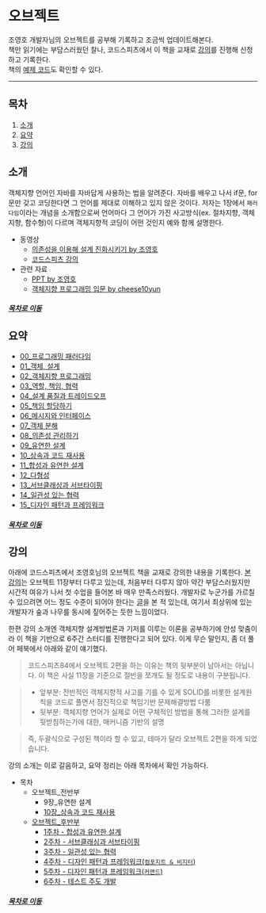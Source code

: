 오브젝트
=====
조영호 개발자님의 오브젝트를 공부해 기록하고 조금씩 업데이트해본다.  
책만 읽기에는 부담스러웠던 찰나, 코드스피츠에서 이 책을 교재로 [강의](https://codespitz.com/s84/list.php?fbclid=IwAR1W2Mvvt2grbKgvB4wNMOIesodzp7qdztcqtlOwn3Ugj7Iwk0ARgEBz8bk)를 진행해 신청하고 기록한다.  
책의 [예제 코드](https://github.com/eternity-oop/object)도 확인할 수 있다.
- - -
## 목차
1. [소개](#소개)
2. [요약](#요약)
3. [강의](#강의)

## 소개
객체지향 언어인 자바를 자바답게 사용하는 법을 알려준다. 자바를 배우고 나서 if문, for문만 갖고 코딩한다면 그 언어를 제대로 이해하고 있지 않은 것이다. 저자는 1장에서 `패러다임`이라는 개념을 소개함으로써 언어마다 그 언어가 가진 사고방식(ex. 절차지향, 객체지향, 함수형)이 다르며 객체지향적 코딩이 어떤 것인지 예와 함께 설명한다.

* 동영상
	* [의존성을 이용해 설계 진화시키기 by 조영호](https://www.youtube.com/watch?v=dJ5C4qRqAgA)
	* [코드스피츠 강의](https://www.youtube.com/watch?v=sWyZUzQW3IM&t=8s)
* 관련 자료
	* [PPT by 조영호](https://www.slideshare.net/baejjae93?utm_campaign=profiletracking&utm_medium=sssite&utm_source=ssslideview)
	* [객체지향 프로그래밍 입문 by cheese10yun](https://github.com/cheese10yun/TIL/blob/master/OOP/객체-지향-프로그래밍-입문.md)

##### [목차로 이동](#목차)
	
## 요약
* [00_프로그래밍 패러다임](object_summary_00.md)
* [01_객체, 설계](object_summary_01.md)
* [02_객체지향 프로그래밍](object_summary_02.md)
* [03_역할, 책임, 협력](object_summary_03.md)
* [04_설계 품질과 트레이드오프](object_summary_04.md)
* [05_책임 할당하기](object_summary_05.md)
* [06_메시지와 인터페이스](object_summary_06.md)
* [07_객체 분해](object_summary_07.md)
* [08_의존성 관리하기](object_summary_08.md)
* [09_유연한 설계](object_summary_09.md)
* [10_상속과 코드 재사용](object_summary_10.md)
* [11_합성과 유연한 설계](object_summary_11.md)
* [12_다형성](object_summary_12.md)
* [13_서브클래싱과 서브타이핑](object_summary_13.md)
* [14_일관성 있는 협력](object_summary_14.md)
* [15_디자인 패턴과 프레임워크](object_summary_15.md)

##### [목차로 이동](#목차)

## 강의
아래에 코드스피츠에서 조영호님의 오브젝트 책을 교재로 강의한 내용을 기록한다. [본 강의](https://www.bsidesoft.com/8121?fbclid=IwAR1l1EZNkGZqZilTBJtE0eTgJNeIJsXkEOdHMzUwdOknLQP_Wx7L98PExCU)는 오브젝트 11장부터 다루고 있는데, 처음부터 다루지 않아 약간 부담스러웠지만 시간적 여유가 나서 첫 수업을 들어본 바 매우 만족스러웠다. 개발자로 누군가를 가르칠 수 있으려면 어느 정도 수준이 되어야 한다는 [글](https://docs.google.com/document/d/1_phA5XUszSmN7Ta-QHs4DxRz9_iu8YlhxpVjSGEbWcg/edit)을 본 적 있는데, 여기서 최상위에 있는 개발자가 숲과 나무를 동시에 짚어주는 듯한 느낌이었다.

한편 강의 소개엔 객체지향 설계방법론과 기저를 이루는 이론을 공부하기에 안성 맞춤이라 이 책을 기반으로 6주간 스터디를 진행한다고 되어 있다. 이게 무슨 말인지, 좀 더 풀어 페북에서 아래와 같이 얘기했다.

> 코드스피츠84에서 오브젝트 2편을 하는 이유는 책의 뒷부분이 남아서는 아닙니다. 이 책은 사실 11장을 기준으로 절반을 쪼개도 될 정도로 내용이 구분됩니다.  

> * 앞부분: 전반적인 객체지향적 사고를 기를 수 있게 SOLID를 비롯한 설계원칙을 코드로 풀면서 점진적으로 책임기반 문제해결방법 다룸  
> * 뒷부분: 객체지향 언어가 실제로 어떤 구체적인 방법을 통해 그러한 설계를 뒷받침하는가에 대한, 매커니즘 기반의 설명  

> 즉, 두괄식으로 구성된 책이라 할 수 있고, 테마가 달라 오브젝트 2편을 하게 되었습니다.  

강의 소개는 이로 갈음하고, 요약 정리는 아래 목차에서 확인 가능하다.

* 목차
	* 오브젝트_전반부
		* 9장_유연한 설계
		* [10장_상속과 코드 재사용](../lecture_list/code_spitz/s83_object1/object1_ch10.md)
	* [오브젝트_후반부](https://codespitz.com/s84/list.php?fbclid=IwAR0EtyO3oufqcMr5Ryc9bvP6N72WFbPTGE0u2YV9rk7RW5tjSZKbiy6P_Aw)
		* [1주차 - 합성과 유연한 설계](../lecture_list/code_spitz/s84_object2/object2_week1_ch11.md)
		* [2주차 - 서브클래싱과 서브타이핑](../lecture_list/code_spitz/s84_object2/object2_week2_ch13.md)
		* [3주차 - 일관성 있는 협력](../lecture_list/code_spitz/s84_object2/object2_week3_ch14.md)
		* [4주차 - 디자인 패턴과 프레임워크(`컴포지트 & 비지터`)](../lecture_list/code_spitz/s84_object2/object2_week4_ch15_composite_visitor.md)
		* [5주차 - 디자인 패턴과 프레임워크(`커맨드`)](../lecture_list/code_spitz/s84_object2/object2_week5_ch15_command.md)
		* [6주차 - 테스트 주도 개발](../lecture_list/code_spitz/s84_object2/object2_week6.md)
		
##### [목차로 이동](#목차)